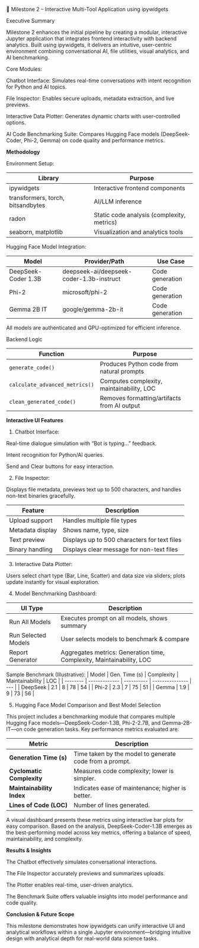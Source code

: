 
🔹 Milestone 2 – Interactive Multi-Tool Application using ipywidgets

Executive Summary

Milestone 2 enhances the initial pipeline by creating a modular, interactive Jupyter application that integrates frontend interactivity with backend analytics. Built using ipywidgets, it delivers an intuitive, user-centric environment combining conversational AI, file utilities, visual analytics, and AI benchmarking.

Core Modules:

Chatbot Interface: Simulates real-time conversations with intent recognition for Python and AI topics.

File Inspector: Enables secure uploads, metadata extraction, and live previews.

Interactive Data Plotter: Generates dynamic charts with user-controlled options.

AI Code Benchmarking Suite: Compares Hugging Face models (DeepSeek-Coder, Phi-2, Gemma) on code quality and performance metrics.

**Methodology**

Environment Setup:

| Library                           | Purpose                                    |
| --------------------------------- | ------------------------------------------ |
| ipywidgets                        | Interactive frontend components            |
| transformers, torch, bitsandbytes | AI/LLM inference                           |
| radon                             | Static code analysis (complexity, metrics) |
| seaborn, matplotlib               | Visualization and analytics tools          |


Hugging Face Model Integration:

| Model               | Provider/Path                            | Use Case        |
| ------------------- | ---------------------------------------- | --------------- |
| DeepSeek-Coder 1.3B | deepseek-ai/deepseek-coder-1.3b-instruct | Code generation |
| Phi-2               | microsoft/phi-2                          | Code generation |
| Gemma 2B IT         | google/gemma-2b-it                       | Code generation |


All models are authenticated and GPU-optimized for efficient inference.

Backend Logic

| Function                       | Purpose                                     |
| ------------------------------ | ------------------------------------------- |
| `generate_code()`              | Produces Python code from natural prompts   |
| `calculate_advanced_metrics()` | Computes complexity, maintainability, LOC   |
| `clean_generated_code()`       | Removes formatting/artifacts from AI output |


**Interactive UI Features**

1. Chatbot Interface:
   
Real-time dialogue simulation with “Bot is typing…” feedback.

Intent recognition for Python/AI queries.

Send and Clear buttons for easy interaction.

2. File Inspector:
   
Displays file metadata, previews text up to 500 characters, and handles non-text binaries gracefully.

| Feature          | Description                                  |
| ---------------- | -------------------------------------------- |
| Upload support   | Handles multiple file types                  |
| Metadata display | Shows name, type, size                       |
| Text preview     | Displays up to 500 characters for text files |
| Binary handling  | Displays clear message for non-text files    |


3. Interactive Data Plotter:
   
Users select chart type (Bar, Line, Scatter) and data size via sliders; plots update instantly for visual exploration.

4. Model Benchmarking Dashboard:
   
| UI Type             | Description                                                           |
| ------------------- | --------------------------------------------------------------------- |
| Run All Models      | Executes prompt on all models, shows summary                          |
| Run Selected Models | User selects models to benchmark & compare                            |
| Report Generator    | Aggregates metrics: Generation time, Complexity, Maintainability, LOC |


Sample Benchmark (Illustrative):
| Model    | Gen. Time (s) | Complexity | Maintainability | LOC |
| -------- | ------------- | ---------- | --------------- | --- |
| DeepSeek | 2.1           | 8          | 78              | 54  |
| Phi-2    | 2.3           | 7          | 75              | 51  |
| Gemma    | 1.9           | 9          | 73              | 56  |

5. Hugging Face Model Comparison and Best Model Selection

This project includes a benchmarking module that compares multiple Hugging Face models—DeepSeek-Coder-1.3B, Phi-2-2.7B, and Gemma-2B-IT—on code generation tasks. Key performance metrics evaluated are:

| Metric                    | Description                                             |
| ------------------------- | ------------------------------------------------------- |
| **Generation Time (s)**   | Time taken by the model to generate code from a prompt. |
| **Cyclomatic Complexity** | Measures code complexity; lower is simpler.             |
| **Maintainability Index** | Indicates ease of maintenance; higher is better.        |
| **Lines of Code (LOC)**   | Number of lines generated.                              |


A visual dashboard presents these metrics using interactive bar plots for easy comparison. Based on the analysis, DeepSeek-Coder-1.3B emerges as the best-performing model across key metrics, offering a balance of speed, maintainability, and complexity.

**Results & Insights**

The Chatbot effectively simulates conversational interactions.

The File Inspector accurately previews and summarizes uploads.

The Plotter enables real-time, user-driven analytics.

The Benchmark Suite offers valuable insights into model performance and code quality.

**Conclusion & Future Scope**

This milestone demonstrates how ipywidgets can unify interactive UI and analytical workflows within a single Jupyter environment—bridging intuitive design with analytical depth for real-world data science tasks.
